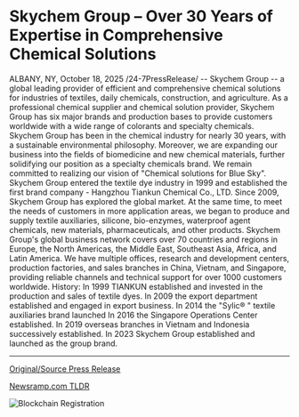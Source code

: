 # Skychem Group – Over 30 Years of Expertise in Comprehensive Chemical Solutions

ALBANY, NY, October 18, 2025 /24-7PressRelease/ -- Skychem Group -- a global leading provider of efficient and comprehensive chemical solutions for industries of textiles, daily chemicals, construction, and agriculture.  As a professional chemical supplier and chemical solution provider, Skychem Group has six major brands and production bases to provide customers worldwide with a wide range of colorants and specialty chemicals. Skychem Group has been in the chemical industry for nearly 30 years, with a sustainable environmental philosophy. Moreover, we are expanding our business into the fields of biomedicine and new chemical materials, further solidifying our position as a specialty chemicals brand. We remain committed to realizing our vision of "Chemical solutions for Blue Sky".  Skychem Group entered the textile dye industry in 1999 and established the first brand company - Hangzhou Tiankun Chemical Co., LTD. Since 2009, Skychem Group has explored the global market. At the same time, to meet the needs of customers in more application areas, we began to produce and supply textile auxiliaries, silicone, bio-enzymes, waterproof agent chemicals, new materials, pharmaceuticals, and other products.  Skychem Group's global business network covers over 70 countries and regions in Europe, the North Americas, the Middle East, Southeast Asia, Africa, and Latin America. We have multiple offices, research and development centers, production factories, and sales branches in China, Vietnam, and Singapore, providing reliable channels and technical support for over 1000 customers worldwide.  History: In 1999 TIANKUN established and invested in the production and sales of textile dyes. In 2009 the export department established and engaged in export business. In 2014 the "Sylic® " textile auxiliaries brand launched In 2016 the Singapore Operations Center established. In 2019 overseas branches in Vietnam and Indonesia successively established. In 2023 Skychem Group established and launched as the group brand. 

---

[Original/Source Press Release](https://www.24-7pressrelease.com/press-release/527795/skychem-group-over-30-years-of-expertise-in-comprehensive-chemical-solutions)
                    

[Newsramp.com TLDR](https://newsramp.com/curated-news/skychem-group-expands-global-chemical-solutions-across-70-countries/13aeee4241bcdd9086ac6752390b4e54) 

 

 



![Blockchain Registration](https://cdn.newsramp.app/24-7PressRelease/qrcode/2510/18/gainCyo1.webp)